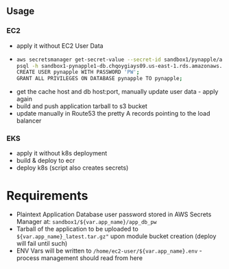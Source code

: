 ## Usage
### EC2
* apply it without EC2 User Data
* ```sh
  aws secretsmanager get-secret-value --secret-id sandbox1/pynapple/app_db_pw --query SecretString --output text
  psql -h sandbox1-pynapple1-db.chqoygiays09.us-east-1.rds.amazonaws.com -U dbadmin -d postgres
  CREATE USER pynapple WITH PASSWORD 'PW';
  GRANT ALL PRIVILEGES ON DATABASE pynapple TO pynapple;
  ```
* get the cache host and db host:port, manually update user data - apply again
* build and push application tarball to s3 bucket
* update manually in Route53 the pretty A records pointing to the load balancer
### EKS
* apply it without k8s deployment
* build & deploy to ecr
* deploy k8s (script also creates secrets)


# Requirements
* Plaintext Application Database user password stored in AWS Secrets Manager at: `sandbox1/${var.app_name}/app_db_pw`
* Tarball of the application to be uploaded to `${var.app_name}_latest.tar.gz"` upon module bucket creation (deploy will fail until such)
* ENV Vars will be written to `/home/ec2-user/${var.app_name}.env` - process management should read from here